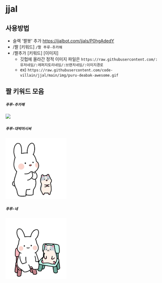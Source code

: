 # jjal

## 사용방법
- 슬랙 '짤봇' 추가 https://jjalbot.com/jjals/P0hgAdedY
- /짤 [키워드] `/짤 푸루-추카해`
- /짤추가 [키워드] [이미지]
  - 깃헙에 올라간 정적 이미지 파일은 `https://raw.githubusercontent.com/:유저네임/:레퍼지토리네임/:브랜치네임/:이미지경로` 
  - ex) `https://raw.githubusercontent.com/code-villain/jjal/main/img/puru-deabak-awesome.gif`

## 짤 키워드 모음
##### `푸루-추카해` 
<img src="https://i.pinimg.com/originals/37/cd/53/37cd53f84da10c79a448b43f6ee629a7.gif" width="200">

##### `푸루-대박머시써`
<img src="https://raw.githubusercontent.com/code-villain/jjal/main/img/puru-deabak-awesome.gif" width="200">

##### `푸루-네`
<img src="https://raw.githubusercontent.com/code-villain/jjal/main/img/puru-ne.gif" width="200">